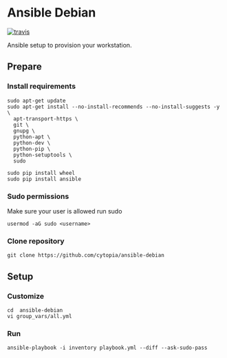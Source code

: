 # Ansible Debian

[![travis](https://travis-ci.org/cytopia/ansible-debian.svg?branch=master)](https://travis-ci.org/cytopia/ansible-debian)

Ansible setup to provision your workstation.

## Prepare

### Install requirements
```shell
sudo apt-get update
sudo apt-get install --no-install-recommends --no-install-suggests -y \
  apt-transport-https \
  git \
  gnupg \
  python-apt \
  python-dev \
  python-pip \
  python-setuptools \
  sudo

sudo pip install wheel
sudo pip install ansible
```
### Sudo permissions

Make sure your user is allowed run sudo
```
usermod -aG sudo <username>
```

### Clone repository
```
git clone https://github.com/cytopia/ansible-debian
```

## Setup

### Customize
```
cd  ansible-debian
vi group_vars/all.yml
```

### Run
```shell
ansible-playbook -i inventory playbook.yml --diff --ask-sudo-pass
```
